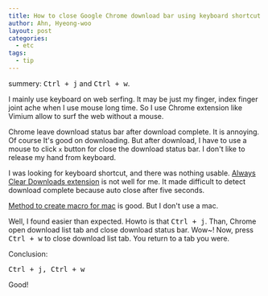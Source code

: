 ```yaml
---
title: How to close Google Chrome download bar using keyboard shortcut
author: Ahn, Hyeong-woo
layout: post
categories:
  - etc
tags:
  - tip
---
```


summery: <kbd>Ctrl + j</kbd> and <kbd>Ctrl + w</kbd>.

I mainly use keyboard on web serfing. It may be just my finger, index finger joint ache when I use mouse long time. So I use Chrome extension like Vimium allow to surf the web without a mouse.

Chrome leave download status bar after download complete. It is annoying. Of course It's good on downloading. But after download, I have to use a mouse to click `x` button for close the download status bar. I don't like to release my hand from keyboard.

I was looking for keyboard shortcut, and there was nothing usable. [Always Clear Downloads extension](https://chrome.google.com/webstore/detail/always-clear-downloads/cpbmgiffkljiglnpdbljhlenaikojapc) is not well for me. It made difficult to detect download complete because auto close after five seconds.

[Method to create macro for mac](http://rocketink.net/2013/06/close-google-chrome-downloads.html) is good. But I don't use a mac.

Well, I found easier than expected. Howto is that <kbd>Ctrl + j</kbd>. Than, Chrome open download list tab and close download status bar. Wow~! Now, press <kbd>Ctrl + w</kbd> to close download list tab. You return to a tab you were.

Conclusion:

<pre>Ctrl + j, Ctrl + w</pre>

Good!